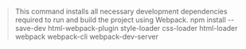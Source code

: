 > This command installs all necessary development dependencies required to run and build the project using Webpack.
npm install --save-dev html-webpack-plugin style-loader css-loader html-loader webpack webpack-cli webpack-dev-server

